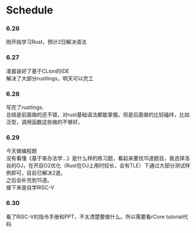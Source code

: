 # Schedule
### 6.26
刚开始学习Rust，预计2日解决语法  
### 6.27
凌晨装好了基于CLion的IDE  
解决了大部分rustlings，明天可以完工
### 6.28
写完了rustlings.  
总结是前面做的还不错，对rust基础语法都能掌握。但是后面做的比较磕绊，比如泛型，调用函数这些做的不够好。  
### 6.29
今天做编程题  
没有看懂《基于笨办法学...》是什么样的练习题，看起来要找15道题目，我选择洛谷的OJ，在开启O2优化（Rust在OJ上用时较长，会有TLE）下通过大部分测试样例即可，目前已解决2道。  
之后会补充到15道。  
接下来是自学RISC-V  
### 6.30
看了RISC-V的指令手册和PPT，不太清楚要做什么。所以需要看rCore tutorial代码
